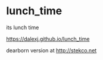 # lunch_time
its lunch time

https://dalexj.github.io/lunch_time

dearborn version at http://stekco.net
